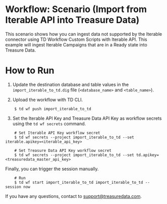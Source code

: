# Workflow: Scenario (Import from Iterable API into Treasure Data)

This scenario shows how you can ingest data not supported by the Iterable connector using TD Workflow Custom Scripts with Iterable API. This example will ingest Iterable Campaigns that are in a Ready state into Treasure Data.

# How to Run

1. Update the destination database and table values in the `import_iterable_to_td.dig` file (`<database_name>` and `<table_name>`).

2. Upload the workflow with TD CLI.
```
    $ td wf push import_iterable_to_td
```
3. Set the Iterable API Key and Treasure Data API Key as workflow secrets using the `td wf secrets` command.
```
    # Set Iterable API Key workflow secret
    $ td wf secrets --project import_iterable_to_td --set iterable.apikey=<iterable_api_key>

    # Set Treasure Data API Key workflow secret
    $ td wf secrets --project import_iterable_to_td --set td.apikey=<treasuredata_master_api_key>
```
Finally, you can trigger the session manually.
```
    # Run
    $ td wf start import_iterable_to_td import_iterable_to_td --session now
```
If you have any questions, contact to support@treasuredata.com.
